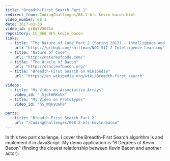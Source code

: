 ```yaml
---
title: "Breadth-First Search Part 1"
redirect_from: CodingChallenges/68.1-bfs-kevin-bacon.html
video_number: 68.1
date: 2017-03-30
video_id: piBq7VD0ZSo
repository: CC_068_BFS_kevin_bacon
links:
  - title: "The Nature of Code Part 2 (Spring 2017) - Intelligence and Learning"
    url: "https://github.com/shiffman/NOC-S17-2-Intelligence-Learning"
  - title: "Nature of Code"
    url: "http://natureofcode.com/"
  - title: "The Oracle of Bacon"
    url: "http://oracleofbacon.org/"
  - title: "Breadth-First Search on Wikipedia"
    url: "https://en.wikipedia.org/wiki/Breadth-first_search"

videos:
  - title: "My Video on Associative Arrays"
    video_id: "_5jdE6RKxVk"
  - title: "My Video on Prototypes"
    video_id: "hS_WqkyUah8"

parts:
  - title: "Breadth-First Search Part 2"
    url: "/CodingChallenges/068.2-bfs-kevin-bacon"
---
```


In this two part challenge, I cover the Breadth-First Search algorithm is and implement it in JavaScript. My demo application is "6 Degrees of Kevin Bacon" (finding the closest relationship between Kevin Bacon and another actor).
